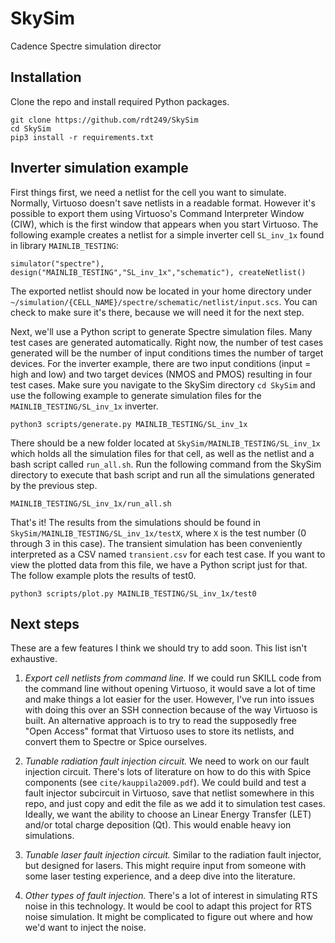 # SkySim
Cadence Spectre simulation director

## Installation

Clone the repo and install required Python packages.

```
git clone https://github.com/rdt249/SkySim
cd SkySim
pip3 install -r requirements.txt
```

## Inverter simulation example

First things first, we need a netlist for the cell you want to simulate. Normally, Virtuoso doesn't save netlists in a readable format. However it's possible to export them using Virtuoso's Command Interpreter Window (CIW), which is the first window that appears when you start Virtuoso. The following example creates a netlist for a simple inverter cell `SL_inv_1x` found in library `MAINLIB_TESTING`:

```simulator("spectre"), design("MAINLIB_TESTING","SL_inv_1x","schematic"), createNetlist()```

The exported netlist should now be located in your home directory under `~/simulation/{CELL_NAME}/spectre/schematic/netlist/input.scs`. You can check to make sure it's there, because we will need it for the next step.

Next, we'll use a Python script to generate Spectre simulation files. Many test cases are generated automatically. Right now, the number of test cases generated will be the number of input conditions times the number of target devices. For the inverter example, there are two input conditions (input = high and low) and two target devices (NMOS and PMOS) resulting in four test cases. Make sure you navigate to the SkySim directory `cd SkySim` and use the following example to generate simulation files for the `MAINLIB_TESTING/SL_inv_1x` inverter.

```python3 scripts/generate.py MAINLIB_TESTING/SL_inv_1x```

There should be a new folder located at `SkySim/MAINLIB_TESTING/SL_inv_1x` which holds all the simulation files for that cell, as well as the netlist and a bash script called `run_all.sh`. Run the following command from the SkySim directory to execute that bash script and run all the simulations generated by the previous step.

```MAINLIB_TESTING/SL_inv_1x/run_all.sh```

That's it! The results from the simulations should be found in `SkySim/MAINLIB_TESTING/SL_inv_1x/testX`, where `X` is the test number (0 through 3 in this case). The transient simulation has been conveniently interpreted as a CSV named `transient.csv` for each test case. If you want to view the plotted data from this file, we have a Python script just for that. The follow example plots the results of test0.

```python3 scripts/plot.py MAINLIB_TESTING/SL_inv_1x/test0```

## Next steps

These are a few features I think we should try to add soon. This list isn't exhaustive.

1. _Export cell netlists from command line._ If we could run SKILL code from the command line without opening Virtuoso, it would save a lot of time and make things a lot easier for the user. However, I've run into issues with doing this over an SSH connection because of the way Virtuoso is built. An alternative approach is to try to read the supposedly free "Open Access" format that Virtuoso uses to store its netlists, and convert them to Spectre or Spice ourselves.

2. _Tunable radiation fault injection circuit._ We need to work on our fault injection circuit. There's lots of literature on how to do this with Spice components (see `cite/kauppila2009.pdf`). We could build and test a fault injector subcircuit in Virtuoso, save that netlist somewhere in this repo, and just copy and edit the file as we add it to simulation test cases. Ideally, we want the ability to choose an Linear Energy Transfer (LET) and/or total charge deposition (Qt). This would enable heavy ion simulations.

3. _Tunable laser fault injection circuit._ Similar to the radiation fault injector, but designed for lasers. This might require input from someone with some laser testing experience, and a deep dive into the literature.

4. _Other types of fault injection._ There's a lot of interest in simulating RTS noise in this technology. It would be cool to adapt this project for RTS noise simulation. It might be complicated to figure out where and how we'd want to inject the noise.